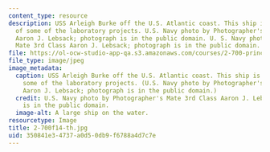 ```yaml
---
content_type: resource
description: USS Arleigh Burke off the U.S. Atlantic coast. This ship is the focus
  of some of the laboratory projects. U.S. Navy photo by Photographer's Mate 3rd Class
  Aaron J. Lebsack; photograph is in the public domain. U. S. Navy photo by Photographer's
  Mate 3rd Class Aaron J. Lebsack; photograph is in the public domain.
file: https://ol-ocw-studio-app-qa.s3.amazonaws.com/courses/2-700-principles-of-naval-architecture-fall-2014/350841e34737a0d50db9f6788a4d7c7e_2-700f14-th.jpg
file_type: image/jpeg
image_metadata:
  caption: USS Arleigh Burke off the U.S. Atlantic coast. This ship is the focus of
    some of the laboratory projects. (U.S. Navy photo by Photographer's Mate 3rd Class
    Aaron J. Lebsack; photograph is in the public domain.)
  credit: U.S. Navy photo by Photographer's Mate 3rd Class Aaron J. Lebsack; photograph
    is in the public domain.
  image-alt: A large ship on the water.
resourcetype: Image
title: 2-700f14-th.jpg
uid: 350841e3-4737-a0d5-0db9-f6788a4d7c7e
---
```

